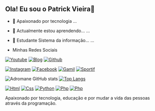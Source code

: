 ##  Ola! Eu sou o Patrick Vieira👋
- 🔭 Apaixonado por tecnologia ...
- 🌱 Actualmente estou aprendendo... ...
- 🌱 Estudante Sistema da informação... ...

- Minhas Redes Sociais

[![Youtube](https://img.shields.io/badge/YouTube-FF0000?style=for-the-badge&logo=youtube&logoColor=white)](https://youtube.com)
[![Blog](https://img.shields.io/badge/LinkedIn-0077B5?style=for-the-badge&logo=linkedin&logoColor=white)](https://www.linkedin.com/in/patrik-adromane-vieira-gomes-14970722b/)
[![Github](https://img.shields.io/badge/GitHub-100000?style=for-the-badge&logo=github&logoColor=white)](https://Github.com/Adromane)

[![Instagram](https://img.shields.io/badge/Instagram-E4405F?style=for-the-badge&logo=instagram&logoColor=white)](https://instagram.com/patrick.jh_travolta)
[![Facebook](https://img.shields.io/badge/Facebook-1877F2?style=for-the-badge&logo=facebook&logoColor=white)](https://facebook.com/Patrik)
[![Gamil](https://img.shields.io/badge/Gmail-D14836?style=for-the-badge&logo=gmail&logoColor=white)](https://gmail.com)
[![Sportif](https://img.shields.io/badge/Spotify-1ED760?&style=for-the-badge&logo=spotify&logoColor=white)](https://open.spotify.com)


![Adromane GitHub stats](https://github-readme-stats.vercel.app/api?username=Adromane&show_icons=true&theme=dracula)
[![Top Langs](https://github-readme-stats.vercel.app/api/top-langs/?username=Adromane&layout=compact)](https://github.com/Adromane/github-readme-stats)


[![Html](https://img.shields.io/badge/HTML5-E34F26?style=for-the-badge&logo=html5&logoColor=white)]()
[![Css](https://img.shields.io/badge/CSS3-1572B6?style=for-the-badge&logo=css3&logoColor=white)]()
[![Python](https://img.shields.io/badge/Python-3776AB?style=for-the-badge&logo=python&logoColor=white)]()
[![Php](https://img.shields.io/badge/PHP-777BB4?style=for-the-badge&logo=php&logoColor=white)]()
[![Php](https://img.shields.io/badge/Java-ED8B00?style=for-the-badge&logo=java&logoColor=white)]()

Apaixonado por tecnologia, educação e por mudar a vida das pessoas através da programação.
